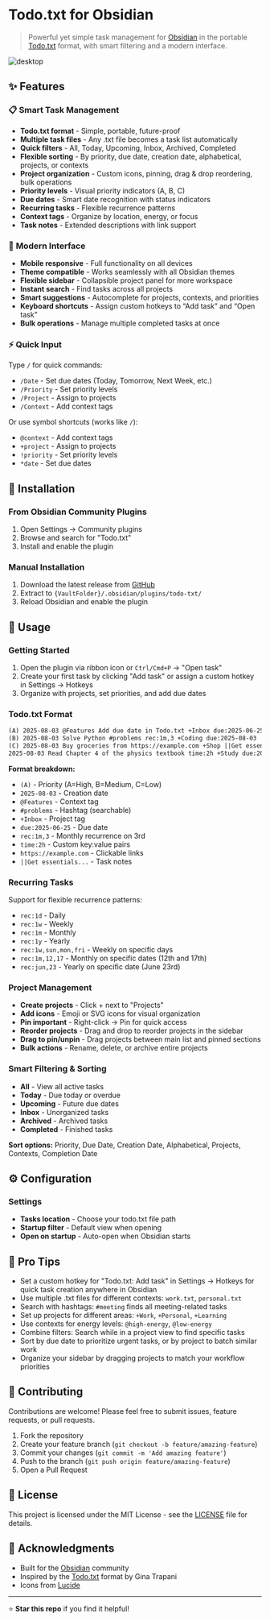 # Todo.txt for Obsidian

> Powerful yet simple task management for [Obsidian](https://obsidian.md/) in the portable [Todo.txt](http://todotxt.org/) format, with smart filtering and a modern interface.

![desktop](https://github.com/user-attachments/assets/1d0606ad-4aa6-407c-8abe-6a75707f8cb2)

## ✨ Features

### 📋 **Smart Task Management**
- **Todo.txt format** - Simple, portable, future-proof
- **Multiple task files** - Any .txt file becomes a task list automatically
- **Quick filters** - All, Today, Upcoming, Inbox, Archived, Completed
- **Flexible sorting** - By priority, due date, creation date, alphabetical, projects, or contexts
- **Project organization** - Custom icons, pinning, drag & drop reordering, bulk operations
- **Priority levels** - Visual priority indicators (A, B, C)
- **Due dates** - Smart date recognition with status indicators
- **Recurring tasks** - Flexible recurrence patterns
- **Context tags** - Organize by location, energy, or focus
- **Task notes** - Extended descriptions with link support

### 🚀 **Modern Interface**
- **Mobile responsive** - Full functionality on all devices
- **Theme compatible** - Works seamlessly with all Obsidian themes
- **Flexible sidebar** - Collapsible project panel for more workspace
- **Instant search** - Find tasks across all projects
- **Smart suggestions** - Autocomplete for projects, contexts, and priorities
- **Keyboard shortcuts** - Assign custom hotkeys to “Add task” and “Open task”
- **Bulk operations** - Manage multiple completed tasks at once

### ⚡ **Quick Input**
Type `/` for quick commands:
- `/Date` - Set due dates (Today, Tomorrow, Next Week, etc.)
- `/Priority` - Set priority levels
- `/Project` - Assign to projects  
- `/Context` - Add context tags

Or use symbol shortcuts (works like `/`):
- `@context` - Add context tags
- `+project` - Assign to projects
- `!priority` - Set priority levels
- `*date` - Set due dates

## 🔧 Installation

### From Obsidian Community Plugins
1. Open Settings → Community plugins
2. Browse and search for "Todo.txt"
3. Install and enable the plugin

### Manual Installation
1. Download the latest release from [GitHub](https://github.com/SearchMahmudul/obsidian-todo-txt/releases)
2. Extract to `{VaultFolder}/.obsidian/plugins/todo-txt/`
3. Reload Obsidian and enable the plugin

## 📖 Usage

### Getting Started
1. Open the plugin via ribbon icon or `Ctrl/Cmd+P` → "Open task"
2. Create your first task by clicking "Add task" or assign a custom hotkey in Settings → Hotkeys
3. Organize with projects, set priorities, and add due dates

### Todo.txt Format
```txt
(A) 2025-08-03 @Features Add due date in Todo.txt +Inbox due:2025-06-25
(B) 2025-08-03 Solve Python #problems rec:1m,3 +Coding due:2025-08-03
(C) 2025-08-03 Buy groceries from https://example.com +Shop ||Get essentials like milk, eggs, bread, and vegetables.
2025-08-03 Read Chapter 4 of the physics textbook time:2h +Study due:2025-08-18
```

**Format breakdown:**
- `(A)` - Priority (A=High, B=Medium, C=Low)
- `2025-08-03` - Creation date
- `@Features` - Context tag
- `#problems` - Hashtag (searchable)
- `+Inbox` - Project tag
- `due:2025-06-25` - Due date
- `rec:1m,3` - Monthly recurrence on 3rd
- `time:2h` - Custom key:value pairs
- `https://example.com` - Clickable links
- `||Get essentials...` - Task notes

### Recurring Tasks
Support for flexible recurrence patterns:
- `rec:1d` - Daily
- `rec:1w` - Weekly  
- `rec:1m` - Monthly
- `rec:1y` - Yearly
- `rec:1w,sun,mon,fri` - Weekly on specific days
- `rec:1m,12,17` - Monthly on specific dates (12th and 17th)
- `rec:jun,23` - Yearly on specific date (June 23rd)

### Project Management
- **Create projects** - Click + next to "Projects"
- **Add icons** - Emoji or SVG icons for visual organization
- **Pin important** - Right-click → Pin for quick access
- **Reorder projects** - Drag and drop to reorder projects in the sidebar
- **Drag to pin/unpin** - Drag projects between main list and pinned sections
- **Bulk actions** - Rename, delete, or archive entire projects

### Smart Filtering & Sorting
- **All** - View all active tasks
- **Today** - Due today or overdue
- **Upcoming** - Future due dates
- **Inbox** - Unorganized tasks
- **Archived** - Archived tasks
- **Completed** - Finished tasks

**Sort options:** Priority, Due Date, Creation Date, Alphabetical, Projects, Contexts, Completion Date

## ⚙️ Configuration

### Settings
- **Tasks location** - Choose your todo.txt file path
- **Startup filter** - Default view when opening
- **Open on startup** - Auto-open when Obsidian starts

## 🎯 Pro Tips

- Set a custom hotkey for "Todo.txt: Add task" in Settings → Hotkeys for quick task creation anywhere in Obsidian
- Use multiple .txt files for different contexts: `work.txt`, `personal.txt`
- Search with hashtags: `#meeting` finds all meeting-related tasks
- Set up projects for different areas: `+Work`, `+Personal`, `+Learning`
- Use contexts for energy levels: `@high-energy`, `@low-energy`
- Combine filters: Search while in a project view to find specific tasks
- Sort by due date to prioritize urgent tasks, or by project to batch similar work
- Organize your sidebar by dragging projects to match your workflow priorities

## 🤝 Contributing

Contributions are welcome! Please feel free to submit issues, feature requests, or pull requests.

1. Fork the repository
2. Create your feature branch (`git checkout -b feature/amazing-feature`)
3. Commit your changes (`git commit -m 'Add amazing feature'`)
4. Push to the branch (`git push origin feature/amazing-feature`)
5. Open a Pull Request

## 📄 License

This project is licensed under the MIT License - see the [LICENSE](LICENSE) file for details.

## 🙏 Acknowledgments

- Built for the [Obsidian](https://obsidian.md/) community
- Inspired by the [Todo.txt](http://todotxt.org/) format by Gina Trapani
- Icons from [Lucide](https://lucide.dev/)

---

⭐ **Star this repo** if you find it helpful!
